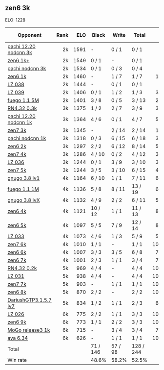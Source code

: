 ## zen6 3k ##

ELO: 1228

Opponent | Rank | ELO | Black | Write | Total | Win rate
---------|-----:|----:|-------|-------|-------|-------:
[pachi 12.20 nodcnn 3k](pachi%2012.20%20nodcnn%203k.md) | 2k | 1591 | - | 0 / 1 | 0 / 1 | 0.0%
[zen6 1k+](zen6%201k+.md) | 2k | 1549 | 0 / 1 | - | 0 / 1 | 0.0%
[pachi nodcnn 3k](pachi%20nodcnn%203k.md) | 2k | 1534 | 0 / 1 | 0 / 3 | 0 / 4 | 0.0%
[zen6 1k](zen6%201k.md) | 2k | 1460 | - | 1 / 7 | 1 / 7 | 14.3%
[LZ 038](LZ%20038.md) | 2k | 1444 | - | 0 / 1 | 0 / 1 | 0.0%
[LZ 039](LZ%20039.md) | 2k | 1406 | 0 / 1 | 1 / 2 | 1 / 3 | 33.3%
[fuego 1.1 5M](fuego%201.1%205M.md) | 2k | 1401 | 3 / 8 | 0 / 5 | 3 / 13 | 23.1%
[RN4.32 0.3k](RN4.32%200.3k.md) | 3k | 1375 | 1 / 2 | 2 / 7 | 3 / 9 | 33.3%
[pachi 12.20 nodcnn 1k](pachi%2012.20%20nodcnn%201k.md) | 3k | 1364 | 4 / 6 | 0 / 1 | 4 / 7 | 57.1%
[zen7 3k](zen7%203k.md) | 3k | 1345 | - | 2 / 14 | 2 / 14 | 14.3%
[pachi nodcnn 1k](pachi%20nodcnn%201k.md) | 3k | 1318 | 0 / 3 | 6 / 15 | 6 / 18 | 33.3%
[zen6 2k](zen6%202k.md) | 3k | 1297 | 2 / 2 | 6 / 12 | 8 / 14 | 57.1%
[zen7 4k](zen7%204k.md) | 3k | 1286 | 4 / 10 | 0 / 2 | 4 / 12 | 33.3%
[LZ 036](LZ%20036.md) | 3k | 1244 | 0 / 1 | 3 / 9 | 3 / 10 | 30.0%
[zen7 5k](zen7%205k.md) | 3k | 1244 | 3 / 5 | 3 / 10 | 6 / 15 | 40.0%
[gnugo 3.8 lv1](gnugo%203.8%20lv1.md) | 4k | 1164 | 6 / 10 | 1 / 1 | 7 / 11 | 63.6%
[fuego 1.1 1M](fuego%201.1%201M.md) | 4k | 1136 | 5 / 8 | 8 / 11 | 13 / 19 | 68.4%
[gnugo 3.8 lvX](gnugo%203.8%20lvX.md) | 4k | 1132 | 4 / 9 | 2 / 2 | 6 / 11 | 54.5%
[zen6 4k](zen6%204k.md) | 4k | 1121 | 10 / 12 | 1 / 1 | 11 / 13 | 84.6%
[zen6 5k](zen6%205k.md) | 4k | 1097 | 5 / 5 | 7 / 9 | 12 / 14 | 85.7%
[LZ 033](LZ%20033.md) | 4k | 1073 | 4 / 6 | 1 / 3 | 5 / 9 | 55.6%
[zen7 6k](zen7%206k.md) | 4k | 1010 | 1 / 1 | - | 1 / 1 | 100.0%
[zen6 6k](zen6%206k.md) | 4k | 1007 | 3 / 3 | 3 / 5 | 6 / 8 | 75.0%
[zen6 7k](zen6%207k.md) | 4k | 1001 | 2 / 3 | 1 / 1 | 3 / 4 | 75.0%
[RN4.32 0.2k](RN4.32%200.2k.md) | 5k | 969 | 4 / 4 | - | 4 / 4 | 100.0%
[LZ 031](LZ%20031.md) | 5k | 938 | 4 / 4 | - | 4 / 4 | 100.0%
[zen7 7k](zen7%207k.md) | 5k | 903 | - | 1 / 1 | 1 / 1 | 100.0%
[zen6 8k](zen6%208k.md) | 5k | 870 | 2 / 2 | - | 2 / 2 | 100.0%
[DariushGTP3.1.5.7 lv7](DariushGTP3.1.5.7%20lv7.md) | 5k | 834 | 1 / 2 | 1 / 1 | 2 / 3 | 66.7%
[LZ 026](LZ%20026.md) | 6k | 775 | 2 / 2 | 1 / 1 | 3 / 3 | 100.0%
[zen6 9k](zen6%209k.md) | 6k | 773 | 1 / 1 | 2 / 2 | 3 / 3 | 100.0%
[MoGo release3 1k](MoGo%20release3%201k.md) | 6k | 715 | - | 3 / 4 | 3 / 4 | 75.0%
[aya 6.34](aya%206.34.md) | 6k | 626 | - | 1 / 1 | 1 / 1 | 100.0%
Total | | | 71 / 146 | 57 / 98 | 128 / 244 | 
Win rate| | | 48.6% | 58.2% | 52.5% | 
